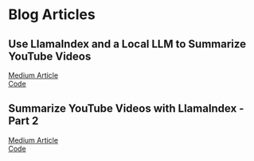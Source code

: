 # Blog Articles

## Use LlamaIndex and a Local LLM to Summarize YouTube Videos 
[Medium Article](https://medium.com/@bSharpML/use-llamaindex-and-a-local-llm-to-summarize-youtube-videos-29817440e671)  
[Code](https://github.com/bSharpCyclist/blogs/blob/main/llama-index/LocalLlama.ipynb)

## Summarize YouTube Videos with LlamaIndex - Part 2
[Medium Article](https://medium.com/@bSharpML/summarize-youtube-videos-with-llamaindex-part-2-baaac5a7d0cd)  
[Code](https://github.com/bSharpCyclist/blogs/blob/main/llama-index/Youtube-Llama-Index.ipynb)